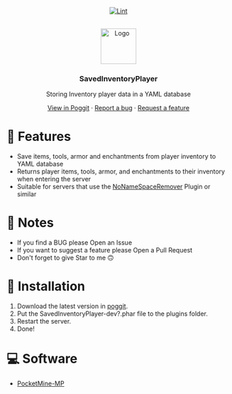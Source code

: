 <!-- PROJECT BADGES -->
<div align="center">

[![Lint](https://poggit.pmmp.io/ci.shield/MyFreds/SavedInventoryPlayer/SavedInventoryPlayer)](https://poggit.pmmp.io/ci/MyFreds/SavedInventoryPlayer/SavedInventoryPlayer)

</div>


<!-- PROJECT LOGO -->
<br />
<div align="center">
  <img src="" alt="Logo" width="80" height="80">
  <h3>SavedInventoryPlayer</h3>
  <p align="center">
    Storing Inventory player data in a YAML database


[View in Poggit](https://poggit.pmmp.io/ci/MyFreds/SavedInventoryPlayer/SavedInventoryPlayer) · [Report a bug](https://github.com/MyFreds/SavedInventoryPlayer/issues) · [Request a feature](https://github.com/MyFreds/SavedInventoryPlayer/issues)

  </p>
</div>


<!-- ABOUT THE PROJECT -->

# 📌 Features

- Save items, tools, armor and enchantments from player inventory to YAML database
- Returns player items, tools, armor, and enchantments to their inventory when entering the server
- Suitable for servers that use the [NoNameSpaceRemover](https://poggit.pmmp.io/ci/taylordevs/NameSpaceRemover/NameSpaceRemover) Plugin or similar

# 📔 Notes
- If you find a BUG please Open an Issue
- If you want to suggest a feature please Open a Pull Request
- Don't forget to give Star to me 🙃

# 🔁 Installation

1. Download the latest version in [poggit](https://poggit.pmmp.io/ci/MyFreds/SavedInventoryPlayer/SavedInventoryPlayer).
2. Put the SavedInventoryPlayer-dev?.phar file to the plugins folder.
3. Restart the server.
4. Done!

# 💻 Software
- [PocketMine-MP](https://github.com/pmmp/PocketMine-MP/releases)
